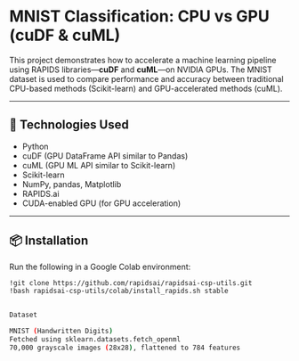 # MNIST Classification: CPU vs GPU (cuDF & cuML)

This project demonstrates how to accelerate a machine learning pipeline using RAPIDS libraries—**cuDF** and **cuML**—on NVIDIA GPUs. The MNIST dataset is used to compare performance and accuracy between traditional CPU-based methods (Scikit-learn) and GPU-accelerated methods (cuML).

---

## 🚀 Technologies Used

- Python
- cuDF (GPU DataFrame API similar to Pandas)
- cuML (GPU ML API similar to Scikit-learn)
- Scikit-learn
- NumPy, pandas, Matplotlib
- RAPIDS.ai
- CUDA-enabled GPU (for GPU acceleration)

---

## 📦 Installation

Run the following in a Google Colab environment:

```bash
!git clone https://github.com/rapidsai/rapidsai-csp-utils.git
!bash rapidsai-csp-utils/colab/install_rapids.sh stable


Dataset

MNIST (Handwritten Digits)
Fetched using sklearn.datasets.fetch_openml
70,000 grayscale images (28x28), flattened to 784 features


